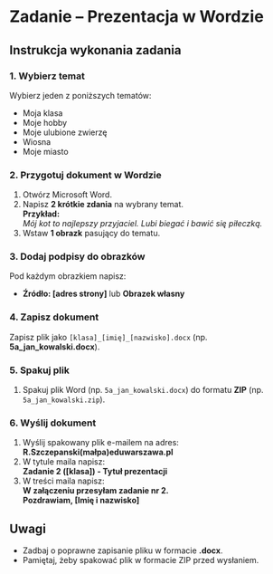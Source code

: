 # Zadanie – Prezentacja w Wordzie

## Instrukcja wykonania zadania

### 1. Wybierz temat
Wybierz jeden z poniższych tematów:
- Moja klasa
- Moje hobby
- Moje ulubione zwierzę
- Wiosna
- Moje miasto

### 2. Przygotuj dokument w Wordzie
1. Otwórz Microsoft Word.
2. Napisz **2 krótkie zdania** na wybrany temat.  
   **Przykład:**  
   *Mój kot to najlepszy przyjaciel. Lubi biegać i bawić się piłeczką.*
3. Wstaw **1 obrazk** pasujący do tematu.

### 3. Dodaj podpisy do obrazków
Pod każdym obrazkiem napisz:
- **Źródło: [adres strony]** lub **Obrazek własny**

### 4. Zapisz dokument
Zapisz plik jako ```[klasa]_[imię]_[nazwisko].docx``` (np. **5a_jan_kowalski.docx**).

### 5. Spakuj plik
1. Spakuj plik Word (np. ```5a_jan_kowalski.docx```) do formatu **ZIP** (np. ```5a_jan_kowalski.zip```).

### 6. Wyślij dokument
1. Wyślij spakowany plik e-mailem na adres:  
   **R.Szczepanski(małpa)eduwarszawa.pl**
2. W tytule maila napisz:  
   **Zadanie 2 ([klasa]) - Tytuł prezentacji**
3. W treści maila napisz:  
   **W załączeniu przesyłam zadanie nr 2.**  
   **Pozdrawiam, [Imię i nazwisko]**

## Uwagi
- Zadbaj o poprawne zapisanie pliku w formacie **.docx**.
- Pamiętaj, żeby spakować plik w formacie ZIP przed wysłaniem.